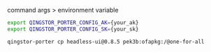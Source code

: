 command args > environment variable

```bash
export QINGSTOR_PORTER_CONFIG_AK={your_ak}
export QINGSTOR_PORTER_CONFIG_SK={your_sk}
```

```
qingstor-porter cp headless-ui@0.8.5 pek3b:ofapkg:/@one-for-all
```
